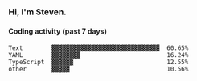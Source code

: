 ### Hi, I'm Steven.

#### Coding activity (past 7 days)
```
Text        ▓▓▓▓▓▓▓▓▓▓▓▓▓▓▓▓▓▓▓▓▓▓▓▓▓▓▓▓▓▓  60.65%
YAML        ▓▓▓▓▓▓▓▓                        16.24%
TypeScript  ▓▓▓▓▓▓                          12.55%
other       ▓▓▓▓▓                           10.56%
```
